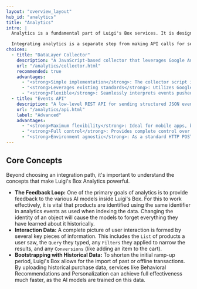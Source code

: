 ```yaml
---
layout: "overview_layout"
hub_id: "analytics"
title: "Analytics"
intro: |
  Analytics is a fundamental part of Luigi's Box services. It is designed not only to show the performance of individual services like Search or Recommender but also to collect user interactions from your website. This behavioral data is then fed to the AI models that drive ranking and product selection.

  Integrating analytics is a separate step from making API calls for search or recommendations. Events must be sent independently to be recorded. Note that if you use Luigi's Box frontend libraries, they handle sending these analytics events automatically. You can track events through a JavaScript-based collector that monitors a <code>dataLayer</code> object or by sending events directly to the API, which is ideal for backend or mobile app integrations.
choices:
  - title: "DataLayer Collector"
    description: "A JavaScript-based collector that leverages Google Analytics' ecommerce events for efficient frontend data collection."
    url: "/analytics/collector.html"
    recommended: true
    advantages:
      - "<strong>Simple implementation</strong>: The collector script is added via the main LBX script and automatically monitors the <code>dataLayer</code> for events."
      - "<strong>Leverages existing standards</strong>: Utilizes Google Analytics' ecommerce event structure, which may already be implemented on your site."
      - "<strong>Flexible</strong>: Seamlessly interprets events pushed via the <code>gtag</code> manager or the native <code>dataLayer.push</code> method."
  - title: "Events API"
    description: "A low-level REST API for sending structured JSON events directly from your application's backend or a mobile app."
    url: "/analytics/api.html"
    label: "Advanced"
    advantages:
      - "<strong>Maximum flexibility</strong>: Ideal for mobile apps, backend tracking, or any environment where JavaScript is not an option."
      - "<strong>Full control</strong>: Provides complete control over the event data being sent, without relying on a frontend script."
      - "<strong>Environment agnostic</strong>: As a standard HTTP POST endpoint, it can be integrated with any backend technology."
---
```


## Core Concepts

Beyond choosing an integration path, it's important to understand the concepts that make Luigi's Box Analytics powerful.

* **The Feedback Loop:** One of the primary goals of analytics is to provide feedback to the various AI models inside Luigi's Box. For this to work effectively, it is vital that products are identified using the same identifier in analytics events as used when indexing the data. Changing the identity of an object will cause the models to forget everything they have learned about it historically.
* **Interaction Data:** A complete picture of user interaction is formed by several key pieces of information. This includes the `List` of products a user saw, the `Query` they typed, any `Filters` they applied to narrow the results, and any `Conversions` (like adding an item to the cart).
* **Bootstrapping with Historical Data:** To shorten the initial ramp-up period, Luigi's Box allows for the import of past or offline transactions. By uploading historical purchase data, services like Behavioral Recommendations and Personalization can achieve full effectiveness much faster, as the AI models are trained on this data.